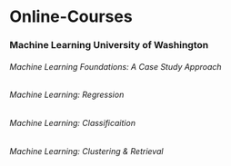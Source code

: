 # Online-Courses
### Machine Learning University of Washington
###### Machine Learning Foundations: A Case Study Approach
###### Machine Learning: Regression
###### Machine Learning: Classificaition
###### Machine Learning: Clustering & Retrieval
